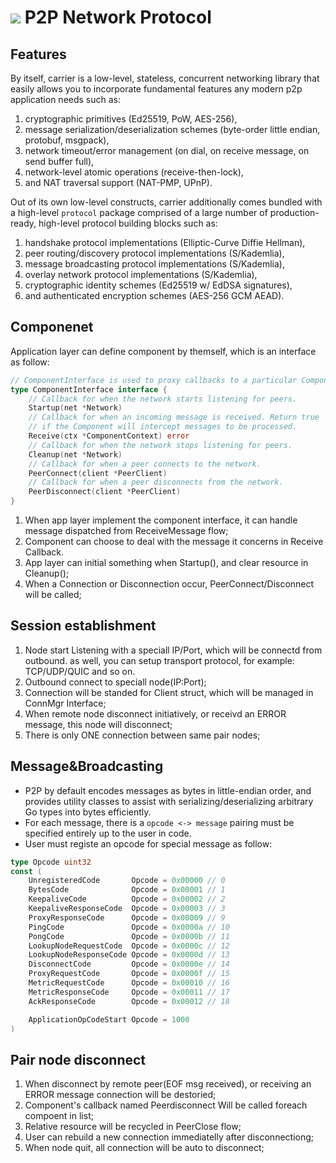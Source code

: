 # ![](https://img.shields.io/badge/status-wip-orange.svg?style=flat-square) P2P Network Protocol
## Features

By itself, carrier is a low-level, stateless, concurrent networking library that easily allows you to incorporate fundamental features any modern p2p application needs such as:

1) cryptographic primitives (Ed25519, PoW, AES-256),
2) message serialization/deserialization schemes (byte-order little endian, protobuf, msgpack),
3) network timeout/error management (on dial, on receive message, on send buffer full),
4) network-level atomic operations (receive-then-lock),
5) and NAT traversal support (NAT-PMP, UPnP).

Out of its own low-level constructs, carrier additionally comes bundled with a high-level `protocol` package comprised of a large number of production-ready, high-level protocol building blocks such as:

1) handshake protocol implementations (Elliptic-Curve Diffie Hellman),
2) peer routing/discovery protocol implementations (S/Kademlia),
3) message broadcasting protocol implementations (S/Kademlia),
4) overlay network protocol implementations (S/Kademlia),
5) cryptographic identity schemes (Ed25519 w/ EdDSA signatures),
6) and authenticated encryption schemes (AES-256 GCM AEAD).

## Componenet
Application layer can define component by themself, which is an interface as follow:
```go
// ComponentInterface is used to proxy callbacks to a particular Component instance.
type ComponentInterface interface {
	// Callback for when the network starts listening for peers.
	Startup(net *Network)
	// Callback for when an incoming message is received. Return true
	// if the Component will intercept messages to be processed.
	Receive(ctx *ComponentContext) error
	// Callback for when the network stops listening for peers.
	Cleanup(net *Network)
	// Callback for when a peer connects to the network.
	PeerConnect(client *PeerClient)
	// Callback for when a peer disconnects from the network.
	PeerDisconnect(client *PeerClient)
}
```
1. When app layer implement the component interface, it can handle message dispatched from ReceiveMessage flow;
2. Component can choose to deal with the message it concerns in Receive Callback.
3. App layer can initial something when Startup(), and clear resource in Cleanup();
4. When a Connection or Disconnection occur, PeerConnect/Disconnect will be called;

## Session establishment
1. Node start Listening with a speciall IP/Port, which will be connectd from outbound. as well, you can setup transport protocol, for example: TCP/UDP/QUIC and so on.
2. Outbound connect to speciall node(IP:Port);
3. Connection will be standed for Client struct, which will be managed in ConnMgr Interface;
4. When remote node disconnect initiatively, or receivd an ERROR message, this node will disconnect;
5. There is only ONE connection between same pair nodes;

## Message&Broadcasting
- P2P by default encodes messages as bytes in little-endian order, and provides utility classes to assist with serializing/deserializing arbitrary Go types into bytes efficiently.
- For each message, there is a `opcode <-> message` pairing must be specified entirely up to the user in code.
- User must registe an opcode for special message as follow:
```go
type Opcode uint32
const (
	UnregisteredCode       Opcode = 0x00000 // 0
	BytesCode              Opcode = 0x00001 // 1
	KeepaliveCode          Opcode = 0x00002 // 2
	KeepaliveResponseCode  Opcode = 0x00003 // 3
	ProxyResponseCode      Opcode = 0x00009 // 9
	PingCode               Opcode = 0x0000a // 10
	PongCode               Opcode = 0x0000b // 11
	LookupNodeRequestCode  Opcode = 0x0000c // 12
	LookupNodeResponseCode Opcode = 0x0000d // 13
	DisconnectCode         Opcode = 0x0000e // 14
	ProxyRequestCode       Opcode = 0x0000f // 15
	MetricRequestCode      Opcode = 0x00010 // 16
	MetricResponseCode     Opcode = 0x00011 // 17
	AckResponseCode        Opcode = 0x00012 // 18

	ApplicationOpCodeStart Opcode = 1000
)
```

## Pair node disconnect
1. When disconnect by remote peer(EOF msg received), or receiving an ERROR message connection will be destoried;
2. Component's callback named Peerdisconnect Will be called foreach compoent in list;
3. Relative resource will be recycled in PeerClose flow;
4. User can rebuild a new connection immediatelly after disconnectiong;
5. When node quit, all connection will be auto to disconnect;
